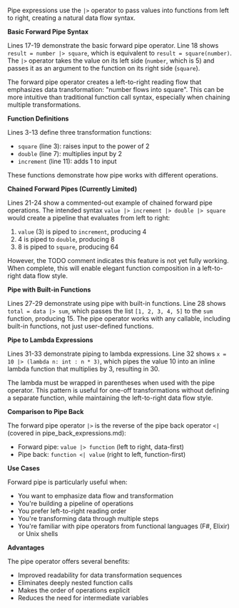 Pipe expressions use the `|>` operator to pass values into functions from left to right, creating a natural data flow syntax.

**Basic Forward Pipe Syntax**

Lines 17-19 demonstrate the basic forward pipe operator. Line 18 shows `result = number |> square`, which is equivalent to `result = square(number)`. The `|>` operator takes the value on its left side (`number`, which is 5) and passes it as an argument to the function on its right side (`square`).

The forward pipe operator creates a left-to-right reading flow that emphasizes data transformation: "number flows into square". This can be more intuitive than traditional function call syntax, especially when chaining multiple transformations.

**Function Definitions**

Lines 3-13 define three transformation functions:
- `square` (line 3): raises input to the power of 2
- `double` (line 7): multiplies input by 2
- `increment` (line 11): adds 1 to input

These functions demonstrate how pipe works with different operations.

**Chained Forward Pipes (Currently Limited)**

Lines 21-24 show a commented-out example of chained forward pipe operations. The intended syntax `value |> increment |> double |> square` would create a pipeline that evaluates from left to right:
1. `value` (3) is piped to `increment`, producing 4
2. 4 is piped to `double`, producing 8
3. 8 is piped to `square`, producing 64

However, the TODO comment indicates this feature is not yet fully working. When complete, this will enable elegant function composition in a left-to-right data flow style.

**Pipe with Built-in Functions**

Lines 27-29 demonstrate using pipe with built-in functions. Line 28 shows `total = data |> sum`, which passes the list `[1, 2, 3, 4, 5]` to the `sum` function, producing 15. The pipe operator works with any callable, including built-in functions, not just user-defined functions.

**Pipe to Lambda Expressions**

Lines 31-33 demonstrate piping to lambda expressions. Line 32 shows `x = 10 |> (lambda n: int : n * 3)`, which pipes the value 10 into an inline lambda function that multiplies by 3, resulting in 30.

The lambda must be wrapped in parentheses when used with the pipe operator. This pattern is useful for one-off transformations without defining a separate function, while maintaining the left-to-right data flow style.

**Comparison to Pipe Back**

The forward pipe operator `|>` is the reverse of the pipe back operator `<|` (covered in pipe_back_expressions.md):
- Forward pipe: `value |> function` (left to right, data-first)
- Pipe back: `function <| value` (right to left, function-first)

**Use Cases**

Forward pipe is particularly useful when:
- You want to emphasize data flow and transformation
- You're building a pipeline of operations
- You prefer left-to-right reading order
- You're transforming data through multiple steps
- You're familiar with pipe operators from functional languages (F#, Elixir) or Unix shells

**Advantages**

The pipe operator offers several benefits:
- Improved readability for data transformation sequences
- Eliminates deeply nested function calls
- Makes the order of operations explicit
- Reduces the need for intermediate variables
